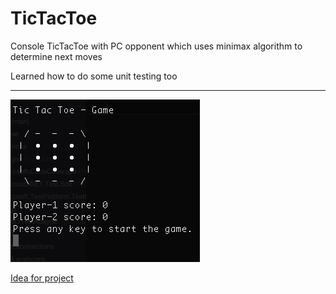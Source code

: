 # TicTacToe

Console TicTacToe with PC opponent which uses minimax algorithm to determine next moves

Learned how to do some unit testing too

---

![Screenshot](/screenshot.png)

[Idea for project](https://robertheaton.com/2018/10/09/programming-projects-for-advanced-beginners-3-a/)
